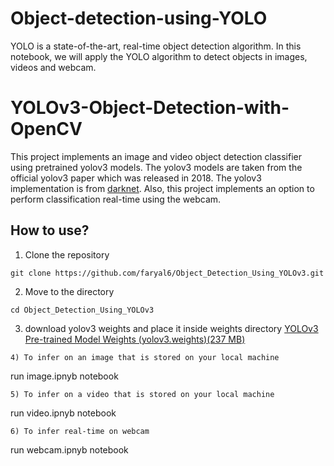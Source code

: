 # Object-detection-using-YOLO
YOLO is a state-of-the-art, real-time object detection algorithm. In this notebook, we will apply the YOLO algorithm to detect objects in images, videos and webcam.

# YOLOv3-Object-Detection-with-OpenCV

This project implements an image and video object detection classifier using pretrained yolov3 models. 
The yolov3 models are taken from the official yolov3 paper which was released in 2018. The yolov3 implementation is from [darknet](https://github.com/pjreddie/darknet). Also, this project implements an option to perform classification real-time using the webcam.

## How to use?

1) Clone the repository

```
git clone https://github.com/faryal6/Object_Detection_Using_YOLOv3.git
```
2) Move to the directory
```
cd Object_Detection_Using_YOLOv3
```
3) download yolov3 weights and place it inside weights directory [YOLOv3 Pre-trained Model Weights (yolov3.weights)(237 MB)](https://pjreddie.com/media/files/yolov3.weights)
``` 
4) To infer on an image that is stored on your local machine
```
run image.ipnyb notebook
```
5) To infer on a video that is stored on your local machine
```
run video.ipnyb notebook
```
6) To infer real-time on webcam
```
run webcam.ipnyb notebook
```
